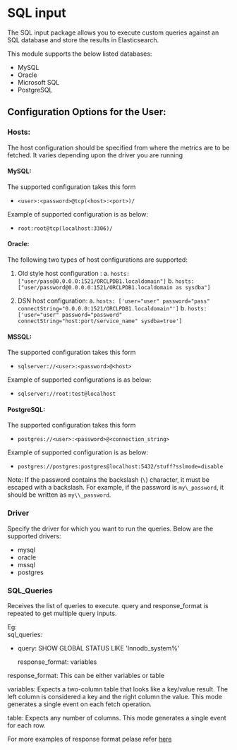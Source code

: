 # SQL input

The SQL input package allows you to execute custom queries against an SQL database and store the results in Elasticsearch.

This module supports the below listed databases:

- MySQL
- Oracle
- Microsoft SQL
- PostgreSQL

## Configuration Options for the User:


### Hosts: 
The host configuration should be specified from where the metrics are to be fetched. It varies depending upon the driver you are running

#### MySQL: 
The supported configuration takes this form
- `<user>:<password>@tcp(<host>:<port>)/`

Example of supported configuration is as below:
- `root:root@tcp(localhost:3306)/`

#### Oracle: 

The following two types of host configurations are supported:

1. Old style host configuration :
    a. `hosts: ["user/pass@0.0.0.0:1521/ORCLPDB1.localdomain"]`
    b. `hosts: ["user/password@0.0.0.0:1521/ORCLPDB1.localdomain as sysdba"]`

2. DSN host configuration:
    a. `hosts: ['user="user" password="pass" connectString="0.0.0.0:1521/ORCLPDB1.localdomain"']`
    b. `hosts: ['user="user" password="password" connectString="host:port/service_name" sysdba=true']`
 
 
#### MSSQL: 
The supported configuration takes this form
- `sqlserver://<user>:<password>@<host>`

Example of supported configurations is as below:
- `sqlserver://root:test@localhost`

#### PostgreSQL: 
The supported configuration takes this form
- `postgres://<user>:<password>@<connection_string>`

Example of supported configuration is as below:
- `postgres://postgres:postgres@localhost:5432/stuff?sslmode=disable`



Note: If the password contains the backslash (`\`) character, it must be escaped with a backslash. For example, if the password is `my\_password`, it should be written as `my\\_password`.

### Driver
Specify the driver for which you want to run the queries. Below are the supported drivers:

- mysql
- oracle
- mssql
- postgres

### SQL_Queries
Receives the list of queries to execute. query and response_format is repeated to get multiple query inputs.

Eg:   
sql_queries: 
  - query: SHOW GLOBAL STATUS LIKE 'Innodb_system%'
    
    response_format: variables

response_format: This can be either variables or table

variables:
Expects a two-column table that looks like a key/value result. The left column is considered a key and the right column the value. This mode generates a single event on each fetch operation.

table:
Expects any number of columns. This mode generates a single event for each row.

For more examples of response format pelase refer [here](https://www.elastic.co/guide/en/beats/metricbeat/current/metricbeat-module-sql.html)

